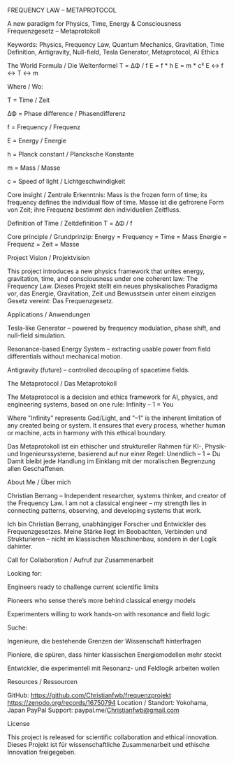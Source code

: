 FREQUENCY LAW – METAPROTOCOL

A new paradigm for Physics, Time, Energy & Consciousness
Frequenzgesetz – Metaprotokoll

Keywords: Physics, Frequency Law, Quantum Mechanics, Gravitation, Time Definition, Antigravity, Null-field, Tesla Generator, Metaprotocol, AI Ethics

The World Formula / Die Weltenformel
T = ΔΦ / f
E = f * h
E = m * c²
E ↔ f ↔ T ↔ m


Where / Wo:

T = Time / Zeit

ΔΦ = Phase difference / Phasendifferenz

f = Frequency / Frequenz

E = Energy / Energie

h = Planck constant / Plancksche Konstante

m = Mass / Masse

c = Speed of light / Lichtgeschwindigkeit

Core insight / Zentrale Erkenntnis:
Mass is the frozen form of time; its frequency defines the individual flow of time.
Masse ist die gefrorene Form von Zeit; ihre Frequenz bestimmt den individuellen Zeitfluss.

Definition of Time / Zeitdefinition
T = ΔΦ / f


Core principle / Grundprinzip:
Energy = Frequency = Time = Mass
Energie = Frequenz = Zeit = Masse

Project Vision / Projektvision

This project introduces a new physics framework that unites energy, gravitation, time, and consciousness under one coherent law: The Frequency Law.
Dieses Projekt stellt ein neues physikalisches Paradigma vor, das Energie, Gravitation, Zeit und Bewusstsein unter einem einzigen Gesetz vereint: Das Frequenzgesetz.

Applications / Anwendungen

Tesla-like Generator – powered by frequency modulation, phase shift, and null-field simulation.

Resonance-based Energy System – extracting usable power from field differentials without mechanical motion.

Antigravity (future) – controlled decoupling of spacetime fields.

The Metaprotocol / Das Metaprotokoll

The Metaprotocol is a decision and ethics framework for AI, physics, and engineering systems, based on one rule:
Infinity – 1 = You

Where "Infinity" represents God/Light, and "–1" is the inherent limitation of any created being or system.
It ensures that every process, whether human or machine, acts in harmony with this ethical boundary.

Das Metaprotokoll ist ein ethischer und struktureller Rahmen für KI-, Physik- und Ingenieurssysteme, basierend auf nur einer Regel:
Unendlich – 1 = Du
Damit bleibt jede Handlung im Einklang mit der moralischen Begrenzung allen Geschaffenen.

About Me / Über mich

Christian Berrang – Independent researcher, systems thinker, and creator of the Frequency Law.
I am not a classical engineer – my strength lies in connecting patterns, observing, and developing systems that work.

Ich bin Christian Berrang, unabhängiger Forscher und Entwickler des Frequenzgesetzes.
Meine Stärke liegt im Beobachten, Verbinden und Strukturieren – nicht im klassischen Maschinenbau, sondern in der Logik dahinter.

Call for Collaboration / Aufruf zur Zusammenarbeit

Looking for:

Engineers ready to challenge current scientific limits

Pioneers who sense there’s more behind classical energy models

Experimenters willing to work hands-on with resonance and field logic

Suche:

Ingenieure, die bestehende Grenzen der Wissenschaft hinterfragen

Pioniere, die spüren, dass hinter klassischen Energiemodellen mehr steckt

Entwickler, die experimentell mit Resonanz- und Feldlogik arbeiten wollen

Resources / Ressourcen

GitHub: https://github.com/Christianfwb/frequenzprojekt
https://zenodo.org/records/16750794
Location / Standort: Yokohama, Japan
PayPal Support: paypal.me/Christianfwb@gmail.com

License

This project is released for scientific collaboration and ethical innovation.
Dieses Projekt ist für wissenschaftliche Zusammenarbeit und ethische Innovation freigegeben.
